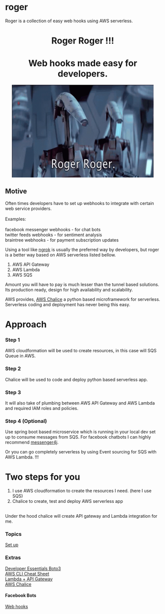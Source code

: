 # roger

Roger is a collection of easy web hooks using AWS serverless.


<h1 align="center">Roger Roger !!!</h1>
<h1 align="center">Web hooks made easy for developers.</h1>

<p align="center">
    <img width="460" height="300" src="https://github.com/isurudevj/roger/raw/main/github-docs/roger-roger.gif">
</p>


<h2>Motive</h2>

<p>
Often times developers have to set up webhooks to integrate with certain web service providers.
<br><br>Examples:<br><br>
facebook messenger webhooks - for chat bots<br>
twitter feeds webhooks - for sentiment analysis<br> 
braintree webhooks - for payment subscription updates<br>
</p>

Using a tool like [ngrok](https://ngrok.com) is usually the preferred way by developers,
but roger is a better way based on AWS serverless listed bellow.

1. AWS API Gateway
2. AWS Lambda
3. AWS SQS

Amount you will have to pay is much lesser than the tunnel based solutions.
Its production ready, design for high availability and scalability.

AWS provides, [AWS Chalice](https://github.com/aws/chalice) a python based microframework for serverless.
Serverless coding and deployment has never being this easy.

# Approach

### Step 1
AWS cloudformation will be used to create resources, in this case will SQS Queue in AWS.<br>

### Step 2
Chalice will be used to code and deploy python based serverless app. <br>

### Step 3
It will also take of plumbing between AWS API Gateway and AWS Lambda and required IAM roles and policies. <br>

### Step 4 (Optional)
Use spring boot based microservice which is running in your local dev set up to consume messages from SQS.
For facebook chatbots I can highly recommend [messenger4j](https://github.com/messenger4j/messenger4j). <br>

Or you can go completely serverless by using Event sourcing for SQS with AWS Lambda. !!!


# Two steps for you

1. I use AWS cloudformation to create the resources I need. (here I use SQS)
2. Chalice to create, test and deploy AWS serverless app
<br>
   Under the hood chalice will create API gateway and Lambda integration for me.

### Topics

[Set up](chalice.md)

### Extras

[Developer Essentials Boto3](DEVELOPER.md)<br>
[AWS CLI Cheat Sheet](aws-cli-cheat-sheet.md)<br>
[Lambda + API Gateway](https://docs.aws.amazon.com/code-samples/latest/catalog/python-lambda-boto_client_examples-api_gateway_rest.py.html) <br>
[AWS Chalice](chalice-resources.md) <br>


#### Facebook Bots
[Web hooks](https://developers.facebook.com/docs/messenger-platform/webhook#setup)


